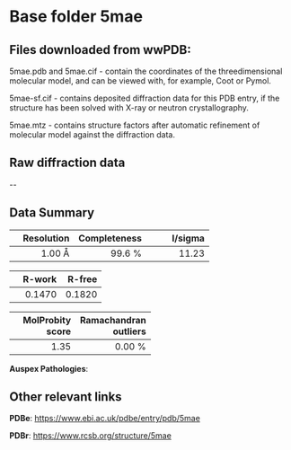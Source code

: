 # Base folder 5mae

## Files downloaded from wwPDB:

5mae.pdb and 5mae.cif - contain the coordinates of the threedimensional molecular model, and can be viewed with, for example, Coot or Pymol.

5mae-sf.cif - contains deposited diffraction data for this PDB entry, if the structure has been solved with X-ray or neutron crystallography.

5mae.mtz - contains structure factors after automatic refinement of molecular model against the diffraction data.

## Raw diffraction data

--<br> 

## Data Summary
|   | Resolution | Completeness| I/sigma |
|---|-------------:|----------------:|--------------:|
|   |1.00 Å|99.6  %|<img width=50/>11.23|

|   | **R-work**| **R-free**   
|---|-------------:|----------------:|           
||  0.1470|  0.1820|

|   |**MolProbity<br>score**| **Ramachandran<br>outliers** 
|---|-------------:|----------------:|
||  1.35|  0.00 %|

**Auspex Pathologies**: 

 

## Other relevant links 
**PDBe**:  https://www.ebi.ac.uk/pdbe/entry/pdb/5mae
 
**PDBr**: https://www.rcsb.org/structure/5mae 

